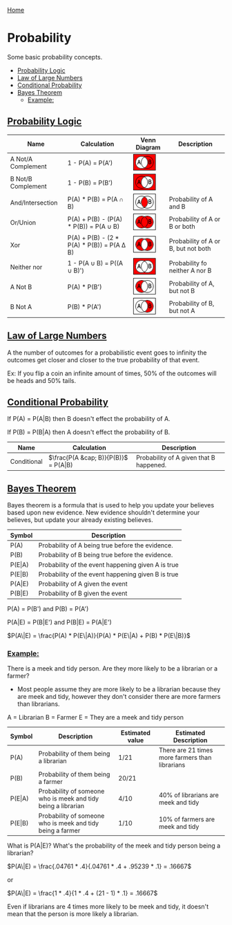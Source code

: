 [Home](../../README.md#math)

# Probability
Some basic probability concepts.

<!-- TOC -->

- [Probability Logic](#probability-logic)
- [Law of Large Numbers](#law-of-large-numbers)
- [Conditional Probability](#conditional-probability)
- [Bayes Theorem](#bayes-theorem)
	- [Example:](#example)

<!-- /TOC -->

## [Probability Logic](#probability)

| Name               | Calculation                                      | Venn Diagram          | Description                         |
|--------------------|--------------------------------------------------|-----------------------|-------------------------------------|
| A Not/A Complement | 1 - P(A) = P(A')                                 | ![A Not](./not-a.png) |                                     |
| B Not/B Complement | 1 - P(B) = P(B')                                 | ![B Not](./not-b.png) |                                     |
| And/Intersection   | P(A) * P(B) = P(A &cap; B)                       | ![And](./and.png)     | Probability of A and B              |
| Or/Union           | P(A) + P(B) - (P(A) * P(B)) = P(A &cup; B)       | ![Or](./or.png)       | Probability of A or B or both       |
| Xor                | P(A) + P(B) - (2 * P(A) * P(B)) = P(A &Delta; B) | ![xor](./xor.png)     | Probability of A or B, but not both |
| Neither nor        | 1 - P(A &cup; B) = P((A &cup; B)')               | ![nn](./nn.png)       | Probability fo neither A nor B      |
| A Not B            | P(A) * P(B')                                     | ![anotb](./anotb.png) | Probability of A, but not B         |
| B Not A            | P(B) * P(A')                                     | ![bnota](./bnota.png) | Probability of B, but not A         |


## [Law of Large Numbers](#probability)
A the number of outcomes for a probabilistic event goes to infinity the outcomes get closer and closer to the true probability of that event.

Ex: If you flip a coin an infinite amount of times, 50% of the outcomes will be heads and 50% tails.

## [Conditional Probability](#probability)
If P(A) = P(A\|B) then B doesn't effect the probability of A.

If P(B) = P(B\|A) then A doesn't effect the probability of B.

| Name        | Calculation                           | Description                             |
|-------------|---------------------------------------|-----------------------------------------|
| Conditional | $\frac{P(A &cap; B)}{P(B)}$ = P(A\|B) | Probability of A given that B happened. |

## [Bayes Theorem](#probability)
Bayes theorem is a formula that is used to help you update your believes based upon new evidence. New evidence shouldn't determine your believes, but update your already existing believes.

| Symbol  | Description                                        |
|---------|----------------------------------------------------|
| P(A)    | Probability of A being true before the evidence.   |
| P(B)    | Probability of B being true before the evidence.   |
| P(E\|A) | Probability of the event happening given A is true |
| P(E\|B) | Probability of the event happening given B is true |
| P(A\|E) | Probability of A given the event                   |
| P(B\|E) | Probability of B given the event                   |

P(A) = P(B') and P(B) = P(A')

P(A\|E) = P(B\|E') and P(B\|E) = P(A\|E')

$P(A\|E) = \frac{P(A) * P(E\|A)}{P(A) * P(E\|A) + P(B) * P(E\|B)}$

### [Example:](#probability)
There is a meek and tidy person. Are they more likely to be a librarian or a farmer?
- Most people assume they are more likely to be a librarian because they are meek and tidy, however they don't consider there are more farmers than librarians.

A = Librarian
B = Farmer
E = They are a meek and tidy person

| Symbol  | Description                                                   | Estimated value | Estimated Description                           |
|---------|---------------------------------------------------------------|-----------------|-------------------------------------------------|
| P(A)    | Probability of them being a librarian                         | 1/21            | There are 21 times more farmers than librarians |
| P(B)    | Probability of them being a farmer                            | 20/21           |                                                 |
| P(E\|A) | Probability of someone who is meek and tidy being a librarian | 4/10            | 40% of librarians are meek and tidy             |
| P(E\|B) | Probability of someone who is meek and tidy being a farmer    | 1/10            | 10% of farmers are meek and tidy                |

What is P(A\|E)? What's the probability of the meek and tidy person being a librarian?

$P(A\|E) = \frac{.04761 * .4}{.04761 * .4 + .95239 * .1} = .16667$

or

$P(A\|E) = \frac{1 * .4}{1 * .4 + (21 - 1) * .1} = .16667$

Even if librarians are 4 times more likely to be meek and tidy, it doesn't mean that the person is more likely a librarian.